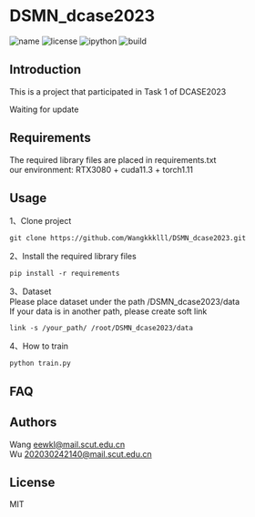 # DSMN_dcase2023
![name](https://img.shields.io/badge/dsmn-v0.1.1-brightgreen)
![license](https://img.shields.io/badge/license-MIT-blue)
![ipython](https://img.shields.io/badge/iPython-v8.4.0-orange)
![build](https://img.shields.io/badge/build-passing-yellowgreen)

## Introduction 
This is a project that participated in Task 1 of DCASE2023  

Waiting for update
## Requirements
The required library files are placed in requirements.txt  
our environment: RTX3080 + cuda11.3 + torch1.11
## Usage
1、Clone project
```
git clone https://github.com/Wangkkklll/DSMN_dcase2023.git
```
2、Install the required library files
```
pip install -r requirements
```
3、Dataset  
Please place dataset under the path /DSMN_dcase2023/data  
If your data is in another path, please create soft link
```
link -s /your_path/ /root/DSMN_dcase2023/data
```
4、How to train
```
python train.py
```
## FAQ 
## Authors
Wang    eewkl@mail.scut.edu.cn  
Wu      202030242140@mail.scut.edu.cn
## License
MIT

